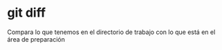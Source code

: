 # git diff
Compara lo que tenemos en el directorio de trabajo con lo que está en el área de preparación